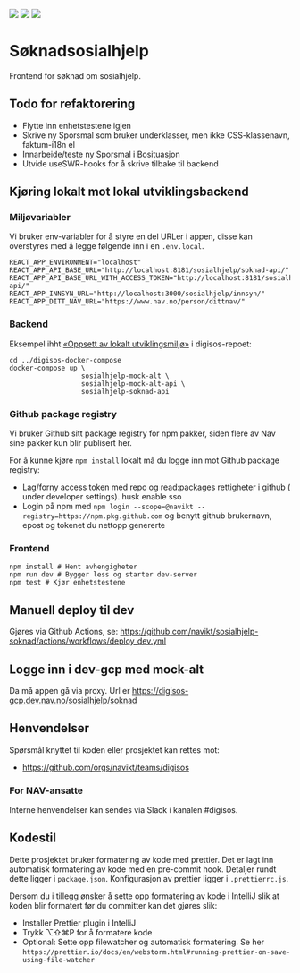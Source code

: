 ![](https://github.com/navikt/sosialhjelp-soknad/workflows/Build%20image/badge.svg?branch=master)
![](https://github.com/navikt/sosialhjelp-soknad/workflows/Deploy%20til%20dev/badge.svg?)
![](https://github.com/navikt/sosialhjelp-soknad/workflows/Deploy%20til%20prod-sbs/badge.svg?)

# Søknadsosialhjelp

Frontend for søknad om sosialhjelp.

## Todo for refaktorering

-   Flytte inn enhetstestene igjen
-   Skrive ny Sporsmal som bruker underklasser, men ikke CSS-klassenavn, faktum-i18n el
-   Innarbeide/teste ny Sporsmal i Bosituasjon
-   Utvide useSWR-hooks for å skrive tilbake til backend

## Kjøring lokalt mot lokal utviklingsbackend

### Miljøvariabler

Vi bruker env-variabler for å styre en del URLer i appen, disse kan overstyres med å legge følgende inn i en `.env.local`.

```dotenv
REACT_APP_ENVIRONMENT="localhost"
REACT_APP_API_BASE_URL="http://localhost:8181/sosialhjelp/soknad-api/"
REACT_APP_API_BASE_URL_WITH_ACCESS_TOKEN="http://localhost:8181/sosialhjelp/soknad-api/"
REACT_APP_INNSYN_URL="http://localhost:3000/sosialhjelp/innsyn/"
REACT_APP_DITT_NAV_URL="https://www.nav.no/person/dittnav/"
```

### Backend

Eksempel ihht [«Oppsett av lokalt utviklingsmiljø»](https://github.com/navikt/digisos/blob/main/oppsett-devmiljo.md#docker-compose--mock-milj%C3%B8) i digisos-repoet:

```shell
cd ../digisos-docker-compose
docker-compose up \
                  sosialhjelp-mock-alt \
                  sosialhjelp-mock-alt-api \
                  sosialhjelp-soknad-api
```

### Github package registry

Vi bruker Github sitt package registry for npm pakker, siden flere av Nav sine pakker kun blir publisert her.

For å kunne kjøre `npm install` lokalt må du logge inn mot Github package registry:

-   Lag/forny access token med repo og read:packages rettigheter i github ( under developer settings). husk enable sso
-   Login på npm med `npm login --scope=@navikt --registry=https://npm.pkg.github.com` og benytt github brukernavn, epost og tokenet du nettopp genererte

### Frontend

```shell
npm install # Hent avhengigheter
npm run dev # Bygger less og starter dev-server
npm test # Kjør enhetstestene
```

## Manuell deploy til dev

Gjøres via Github Actions, se: https://github.com/navikt/sosialhjelp-soknad/actions/workflows/deploy_dev.yml

## Logge inn i dev-gcp med mock-alt

Da må appen gå via proxy. Url er https://digisos-gcp.dev.nav.no/sosialhjelp/soknad

## Henvendelser

Spørsmål knyttet til koden eller prosjektet kan rettes mot:

-   https://github.com/orgs/navikt/teams/digisos

### For NAV-ansatte

Interne henvendelser kan sendes via Slack i kanalen #digisos.

## Kodestil

Dette prosjektet bruker formatering av kode med prettier.
Det er lagt inn automatisk formatering av kode med en pre-commit hook.
Detaljer rundt dette ligger i `package.json`. Konfigurasjon av prettier ligger i `.prettierrc.js`.

Dersom du i tillegg ønsker å sette opp formatering av kode i IntelliJ slik at koden blir formatert før du committer kan det gjøres slik:

-   Installer Prettier plugin i IntelliJ
-   Trykk ⌥⇧⌘P for å formatere kode
-   Optional: Sette opp filewatcher og automatisk formatering. Se her `https://prettier.io/docs/en/webstorm.html#running-prettier-on-save-using-file-watcher`
